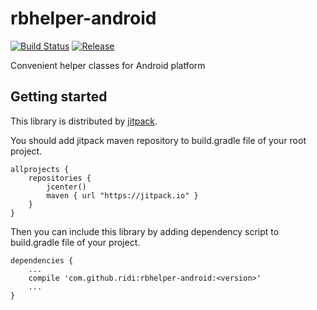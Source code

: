 # rbhelper-android

[![Build Status](https://travis-ci.org/ridi/rbhelper-android.svg?branch=master)](https://travis-ci.org/ridibooks/rbhelper-android)
[![Release](https://jitpack.io/v/ridibooks/rbhelper-android.svg)](https://jitpack.io/#ridi/rbhelper-android)

Convenient helper classes for Android platform

## Getting started

This library is distributed by [jitpack](https://jitpack.io).

You should add jitpack maven repository to build.gradle file of your root project.

```
allprojects {
    repositories {
        jcenter()
        maven { url "https://jitpack.io" }
    }
}
```

Then you can include this library by adding dependency script to build.gradle file of your project.

```
dependencies {
    ...
    compile 'com.github.ridi:rbhelper-android:<version>'
    ...
}
```
